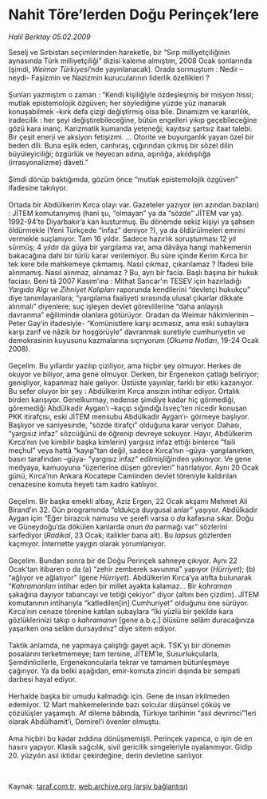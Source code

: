 # Nahit Töre’lerden Doğu Perinçek’lere

*Halil Berktay 05.02.2009*

<div class="taraf_structure_2col_1zq">
<div class="margen_n">



 <p>Seselj ve Sırbistan seçimlerinden hareketle, bir “Sırp milliyetçiliğinin aynasında Türk milliyetçiliği” dizisi kaleme almıştım, 2008 Ocak sonlarında (şimdi, <i>Weimar Türkiyesi</i>’nde yayınlanacak). Orada sormuştum : Nedir –neydi- Faşizmin ve Nazizmin kurucularının liderlik özellikleri ? <br/><br/>Şunları yazmıştım o zaman : “Kendi kişiliğiyle özdeşleşmiş bir misyon hissi; mutlak epistemolojik özgüven; her söylediğine yüzde yüz inanarak konuşabilmek –kırk defa çizgi değiştirmiş olsa bile. Dinamizm ve kararlılık, iradecilik : her şeyi değiştirebileceğine, bütün engelleri yıkıp geçebileceğine gözü kara inanç. Karizmatik kumanda yeteneği; kayıtsız şartsız itaat talebi. Bir çeşit enerji ve aksiyon fetişizmi. ... Otorite ve buyurganlık yayan özel bir beden dili. Buna eşlik eden, canhıraş, çığırından çıkmış bir sözel dilin büyüleyiciliği; özgürlük ve heyecan adına, aşırılığa, akıldışılığa (irrasyonalizme) dâveti.” <br/><br/>Şimdi dönüp baktığımda, gözüm önce “mutlak epistemolojik özgüven” ifadesine takılıyor. <br/><br/>Ortada bir Abdülkerim Kırca olayı var. Gazeteler yazıyor (en azından bazıları) : JİTEM komutanıymış (hani şu, “olmayan” ya da “sözde” JİTEM var ya). 1992-94’te Diyarbakır’a kan kusturmuş. Bu dönemde sekiz kişiyi ya şahsen öldürmekle (Yeni Türkçede “infaz” deniyor ?), ya da öldürülmeleri emrini vermekle suçlanıyor. Tam 16 yıldır. Sadece hazırlık soruşturması 12 yıl sürmüş; 4 yıldır da güya bir yargılama var, ama dâvâya hangi mahkemenin bakacağına dahi bir türlü karar verilemiyor. Bu süre içinde Kerim Kırca bir tek kere bile mahkemeye çıkmamış. Nasıl çıkmaz, çıkarılamaz ? İfadesi bile alınmamış. Nasıl alınmaz, alınamaz ? Bu, ayrı bir facia. Başlı başına bir hukuk faciası. Beni tâ 2007 Kasım’ına : Mithat Sancar’ın TESEV için hazırladığı <i>Yargıda Algı ve Zihniyet Kalıpları</i> raporunda kendilerini “devletçi hukukçu” diye tanımlayanlara; “yargılama faaliyeti sırasında ulusal çıkarlar dikkate alınmalı” diyenlere; suç işleyen devlet görevlilerine “daha anlayışlı davranma” eğiliminde olanlara götürüyor. Oradan da Weimar hâkimlerinin –Peter Gay’in ifadesiyle- “Komünistlere karşı acımasız, ama eski subaylara karşı zarif ve nâzik bir hoşgörüyle” davranmak suretiyle cumhuriyetin ve demokrasinin kuyusunu kazmalarına sıçrıyorum (<i>Okuma Notları</i>, 19-24 Ocak 2008). <br/><br/>Geçelim. Bu yıllardır yazılıp çiziliyor, ama hiçbir şey olmuyor. Herkes de okuyor ve biliyor, ama gene olmuyor. Derken, bir Ergenekon çatlağı beliriyor; genişliyor, kapanmaz hale geliyor. Üstüste yayınlar, farklı bir etki kazanıyor. Bu sefer oluyor bir şey : Abdülkerim Kırca ansızın intihar ediyor. Ortalık birden karışıyor. Genelkurmay, nedense şimdiye kadar hiç görmediği, göremediği Abdülkadir Aygan’ı –kaçıp sığındığı İsveç’ten nicedir konuşan PKK itirafçısı, eski JİTEM mensubu Abdülkadir Aygan’ı- görmeye başlıyor. Başlıyor ve saniyesinde, “sözde itirafçı” olduğuna karar veriyor. Dahası, “yargısız infaz” sözcüğünü de öğrenip devreye sokuyor. Hayır, Abdülkerim Kırca’nın (ve kimbilir başka kimlerin) yargısız infaz ettiği binlerce “faili meçhul” veya hattâ “kayıp”tan değil, sadece Kırca’nın –güya- yargılanırken, basın tarafından –güya- “yargısız infaz” edilmişliğinden yakınıyor. Ve gene medyaya, kamuoyuna “üzerlerine düşen görevleri” hatırlatıyor. Aynı 20 Ocak günü, Kırca’nın Ankara Kocatepe Camiinden devlet töreniyle kaldırılan cenazesine komuta heyeti tam kadro katılıyor. <br/><br/>Geçelim. Bir başka emekli albay, Aziz Ergen, 22 Ocak akşamı Mehmet Ali Birand’ın 32. Gün programında “oldukça duygusal anlar” yaşıyor. Abdülkadir Aygan için “Eğer birazcık namusu ve şerefi varsa o <i>da</i> kafasına sıkar. Doğu ve Güneydoğu’da dökülen kanlarda onun <i>da</i> parmağı var” sözlerini sarfediyor (<i>Radikal</i>, 23 Ocak; italikler bana ait). Bu <i>lapsus</i> gözlerden kaçmıyor. İnternette yaygın olarak yorumlanıyor. <br/><br/>Geçelim. Bundan sonra bir de Doğu Perinçek sahneye çıkıyor. Aynı 22 Ocak’tan itibaren o da (a) “zehir zemberek savunma” yapıyor (<i>Hürriyet</i>); (b) “ağlıyor ve ağlatıyor” (gene <i>Hürriyet</i>). Abdülkerim Kırca’ya atıfta bulunarak “<i>Kahramanları</i> intihar eden bir millet ayakta kalamaz... Bir <i>kahraman</i> şakağına dayıyor tabancayı ve tetiği çekiyor” diyor (altını ben çizdim). JİTEM komutanının intiharıyla “katledilen[in] Cumhuriyet” olduğunu öne sürüyor. Kırca’nın cenaze törenine katılan subaylara “İki yüzlü bir şekilde kara gözlüklerinizi takıp o <i>kahramanın</i> [gene a.b.ç.] ölüsüne selâm duracağınıza yaşarken ona selâm dursaydınız” diye sitem ediyor. <br/><br/>Taktik anlamda, ne yapmaya çalıştığı gayet açık. TSK’yı bir dönemin posalarını terketmemeye; tam tersine, JİTEM’le, Susurlukçularla, Şemdinlicilerle, Ergenekoncularla tekrar ve tamamen bütünleşmeye çağırıyor. Ya da belki aşağıdan, emir-komuta zinciri dışında bir sempati darbesi hayal ediyor. <br/><br/>Herhalde başka bir umudu kalmadığı için. Gene de insan irkilmeden edemiyor. 12 Mart mahkemelerinde bazı solcular düşünsel çöküş ve çözülüşler yaşamıştı. Af dileme bâbında, Türkiye tarihinin “asıl devrimci”1eri olarak Abdülhamit’i, Demirel’i övenler olmuştu. <br/><br/>Ama hiçbiri bu kadar zıddına dönüşmemişti. Perinçek yapınca, o işin de en hasını yapıyor. Klasik sağcılık, sivil gericilik simgeleriyle oyalanmıyor. Gidip 20. yüzyılın asıl iktidar çekirdeğine, derin devletine sarılıyor.</p>

<br/>


<div id="taraf_not">
</div>

</div>


</div>

Kaynak: [taraf.com.tr](http://www.taraf.com.tr:80/makale/3890.htm), [web.archive.org (arşiv bağlantısı)](http://web.archive.org/web/20090526221008/http://www.taraf.com.tr:80/makale/3890.htm)
